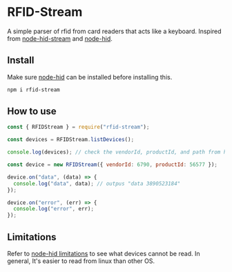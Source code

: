 # RFID-Stream

A simple parser of rfid from card readers that acts like a keyboard. Inspired from [node-hid-stream](https://github.com/agirorn/node-hid-stream) and [node-hid](https://github.com/node-hid/node-hid).

## Install

Make sure [node-hid](https://github.com/node-hid/node-hid) can be installed before installing this.

```bash
npm i rfid-stream
```

## How to use

```js
const { RFIDStream } = require("rfid-stream");

const devices = RFIDStream.listDevices();

console.log(devices); // check the vendorId, productId, and path from here

const device = new RFIDStream({ vendorId: 6790, productId: 56577 });

device.on("data", (data) => {
  console.log("data", data); // outpus "data 3890523184"
});

device.on("error", (err) => {
  console.log("error", err);
});
```

## Limitations

Refer to [node-hid limitations](https://github.com/node-hid/node-hid#general-notes) to see what devices cannot be read. In general, It's easier to read from linux than other OS.
